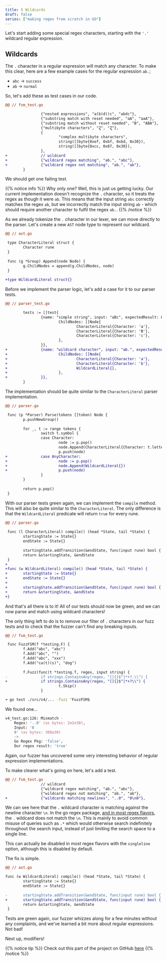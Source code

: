```yaml
---
title: 5 Wildcards
draft: false
series: ["making regex from scratch in GO"]
---
```

Let's start adding some special regex characters, starting with the `'.'` wildcard regular expression.

## Wildcards

The `.` character in a regular expression will match any character. To make this clear, here are a few example cases for the regular expression `ab.`;

- `abc` -> `success`
- `ab` -> `normal`

So, let's add these as test cases in our code.

```diff
@@ // fsm_test.go

                {"nested expressions", "a(b(d))c", "abdc"},
                {"substring match with reset needed", "aA", "aaA"},
                {"substring match without reset needed", "B", "ABA"},
                {"multibyte characters", "Ȥ", "Ȥ"},
                {
                        "complex multibyte characters",
                        string([]byte{0xef, 0xbf, 0xbd, 0x30}),
                        string([]byte{0xcc, 0x87, 0x30}),
                },
+               // wildcard
+               {"wildcard regex matching", "ab.", "abc"},
+               {"wildcard regex not matching", "ab.", "ab"},
        }
```

We should get one failing test.

{{% notice info %}} 
Why only one? Well, this is just us getting lucky. Our current implementation doesn't recognize the `.` character, so it treats the regex as though it were `ab`. This means that the input string `abc` correctly matches the regex `ab`, but we incorrectly match the input string `ab` - which should require another character to fulfil the regex `ab.`.
{{% /notice %}} 

As we already tokenize the `.` character in our lexer, we can move directly to the parser. Let's create a new `AST` node type to represent our wildcard.

```diff
@@ // ast.go

 type CharacterLiteral struct {
        Character rune
 }
 
 func (g *Group) Append(node Node) {
        g.ChildNodes = append(g.ChildNodes, node)
 }
 
+type WildcardLiteral struct{}

```

Before we implement the parser logic, let's add a case for it to our parser tests.

```diff
@@ // parser_test.go

        tests := []test{
                {name: "simple string", input: "aBc", expectedResult: &Group{
                        ChildNodes: []Node{
                                CharacterLiteral{Character: 'a'},
                                CharacterLiteral{Character: 'B'},
                                CharacterLiteral{Character: 'c'},
                        },
                }},
+               {name: "wildcard character", input: "ab.", expectedResult: &Group{
+                       ChildNodes: []Node{
+                               CharacterLiteral{Character: 'a'},
+                               CharacterLiteral{Character: 'b'},
+                               WildcardLiteral{},
+                       },
+               }},
        }
```

The implementation should be quite similar to the `CharacterLiteral` parser implementation.

```diff
@@ // parser.go

 func (p *Parser) Parse(tokens []token) Node {
        p.pushNewGroup()
 
        for _, t := range tokens {
                switch t.symbol {
                case Character:
                        node := p.pop()
                        node.Append(CharacterLiteral{Character: t.letter})
                        p.push(node)
+               case AnyCharacter:
+                       node := p.pop()
+                       node.Append(WildcardLiteral{})
+                       p.push(node)
                }
        }
 
        return p.pop()
 }
```

With our parser tests green again, we can implement the `compile` method. This will also be quite similar to the `CharacterLiteral`. The only difference is that the `WildcardLiteral` predicate will return `true` for every rune.

```diff
@@ // parser.go
 
 func (l CharacterLiteral) compile() (head *State, tail *State) {
        startingState := State{}
        endState := State{}
 
        startingState.addTransition(&endState, func(input rune) bool { return input == l.Character })
        return &startingState, &endState
 }
+
+func (w WildcardLiteral) compile() (head *State, tail *State) {
+       startingState := State{}
+       endState := State{}
+
+       startingState.addTransition(&endState, func(input rune) bool { return true })
+       return &startingState, &endState
+}
```

And that's all there is to it! All of our tests should now be green, and we can now parse and match using wildcard characters!

The only thing left to do is to remove our filter of `.` characters in our fuzz tests and to check that the fuzzer can't find any breaking inputs.

```diff
@@ // fsm_test.go

 func FuzzFSM(f *testing.F) {
        f.Add("abc", "abc")
        f.Add("abc", "")
        f.Add("abc", "xxx")
        f.Add("ca(t)(s)", "dog")
 
        f.Fuzz(func(t *testing.T, regex, input string) {
-               if strings.ContainsAny(regex, "[]{}$^|*+?.\\") {
+               if strings.ContainsAny(regex, "[]{}$^|*+?\\") {
                        t.Skip()
                }

```

```zsh
➜ go test ./src/v4/... -fuzz ^FuzzFSM$  
```

We found one...

```zsh
v4_test.go:126: Mismatch - 
	Regex: '..0' (as bytes: 2e2e30), 
	Input: '0
	0' (as bytes: 300a30) 
	-> 
	Go Regex Pkg: 'false', 
	Our regex result: 'true'

```

Again, our fuzzer has uncovered some very interesting behavior of regular expression implementations.

To make clearer what's going on here, let's add a test.

```diff
@@ // fsm_test.go
                // wildcard
                {"wildcard regex matching", "ab.", "abc"},
                {"wildcard regex not matching", "ab.", "ab"},
+               {"wildcards matching newlines", "..0", "0\n0"},
```

We can see here that the `.` wildcard character is matching against the newline character `\n`. In the go regex package, [and in most regex flavors](https://www.regular-expressions.info/dot.html#:~:text=The%20dot%20matches%20a%20single%20character%2C%20without%20caring%20what%20that%20character%20is.%20The%20only%20exception%20are%20line%20break%20characters.%20In%20all%20regex%20flavors%20discussed%20in%20this%20tutorial%2C%20the%20dot%20does%20not%20match%20line%20breaks%20by%20default.), the `.` wildcard does not match the `\n`. This is mainly to avoid common misuse of queries such as `.*` which would otherwise search indefinitely throughout the search input, instead of just limiting the search space to a single line.

This can actually be disabled in most regex flavors with the `singleline` option, although this is disabled by default.

The fix is simple.

```diff
@@ // ast.go

func (w WildcardLiteral) compile() (head *State, tail *State) {
        startingState := State{}
        endState := State{}
 
-       startingState.addTransition(&endState, func(input rune) bool { return true })
+       startingState.addTransition(&endState, func(input rune) bool { return input != '\n' })
        return &startingState, &endState
 }
```

Tests are green again, our fuzzer whizzes along for a few minutes without any complaints, and we've learned a bit more about regular expressions. Not bad!

Next up, modifiers!

{{% notice tip %}} 
Check out this part of the project on GitHub [here](https://github.com/LeweyM/search/tree/master/src/v4)
{{% /notice %}} 